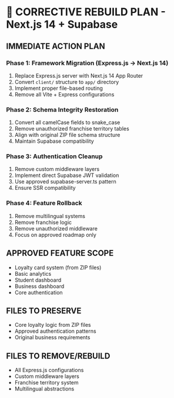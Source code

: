 # 🔧 CORRECTIVE REBUILD PLAN - Next.js 14 + Supabase

## IMMEDIATE ACTION PLAN

### Phase 1: Framework Migration (Express.js → Next.js 14)
1. Replace Express.js server with Next.js 14 App Router
2. Convert `client/` structure to `app/` directory
3. Implement proper file-based routing
4. Remove all Vite + Express configurations

### Phase 2: Schema Integrity Restoration  
1. Convert all camelCase fields to snake_case
2. Remove unauthorized franchise territory tables
3. Align with original ZIP file schema structure
4. Maintain Supabase compatibility

### Phase 3: Authentication Cleanup
1. Remove custom middleware layers
2. Implement direct Supabase JWT validation
3. Use approved supabase-server.ts pattern
4. Ensure SSR compatibility

### Phase 4: Feature Rollback
1. Remove multilingual systems
2. Remove franchise logic
3. Remove unauthorized middleware
4. Focus on approved roadmap only

## APPROVED FEATURE SCOPE
- Loyalty card system (from ZIP files)
- Basic analytics
- Student dashboard
- Business dashboard
- Core authentication

## FILES TO PRESERVE
- Core loyalty logic from ZIP files
- Approved authentication patterns
- Original business requirements

## FILES TO REMOVE/REBUILD
- All Express.js configurations
- Custom middleware layers
- Franchise territory system
- Multilingual abstractions